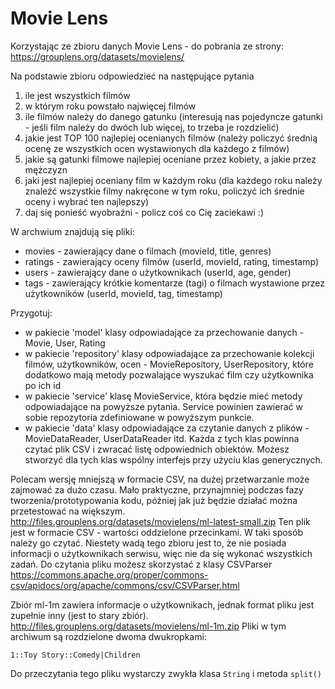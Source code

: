 # Movie Lens
Korzystając ze zbioru danych Movie Lens - do pobrania ze strony:
https://grouplens.org/datasets/movielens/

Na podstawie zbioru odpowiedzieć na następujące pytania
1. ile jest wszystkich filmów
2. w którym roku powstało najwięcej filmów
3. ile filmów należy do danego gatunku (interesują nas pojedyncze gatunki - jeśli film należy do dwóch lub więcej, to trzeba je rozdzielić)
4. jakie jest TOP 100 najlepiej ocenianych filmów (należy policzyć średnią ocenę ze wszystkich ocen wystawionych dla każdego z filmów)
5. jakie są gatunki filmowe najlepiej oceniane przez kobiety, a jakie przez mężczyzn
6. jaki jest najlepiej oceniany film w każdym roku (dla każdego roku należy znaleźć wszystkie filmy nakręcone w tym roku, policzyć ich średnie oceny i wybrać ten najlepszy)
7. daj się ponieść wyobraźni - policz coś co Cię zaciekawi :)

W archwium znajdują się pliki:

* movies - zawierający dane o filmach (movieId, title, genres)
* ratings - zawierający oceny filmów (userId, movieId, rating, timestamp)
* users - zawierający dane o użytkownikach (userId, age, gender)
* tags - zawierający krótkie komentarze (tagi) o filmach wystawione przez użytkowników (userId, movieId, tag, timestamp)

Przygotuj:
- w pakiecie 'model' klasy odpowiadające za przechowanie danych - Movie, User, Rating
- w pakiecie 'repository' klasy odpowiadające za przechowanie kolekcji filmów, użytkowników, ocen - MovieRepository, UserRepository, które dodatkowo mają metody pozwalające wyszukać film czy użytkownika po ich id
- w pakiecie 'service' klasę MovieService, która będzie mieć metody odpowiadające na powyższe pytania. Service powinien zawierać w sobie repozytoria zdefiniowane w powyższym punkcie.
- w pakiecie 'data' klasy odpowiadające za czytanie danych z plików - MovieDataReader, UserDataReader itd. Każda z tych klas powinna czytać plik CSV i zwracać listę odpowiednich obiektów. Możesz stworzyć dla tych klas wspólny interfejs przy użyciu klas generycznych.


Polecam wersję mniejszą w formacie CSV, na dużej przetwarzanie może zajmować za dużo czasu. Mało praktyczne, przynajmniej podczas fazy tworzenia/prototypowania kodu, później jak już będzie działać można przetestować na większym.
http://files.grouplens.org/datasets/movielens/ml-latest-small.zip
Ten plik jest w formacie CSV - wartości oddzielone przecinkami. W taki sposób należy go czytać. 
Niestety wadą tego zbioru jest to, że nie posiada informacji o użytkownikach serwisu, więc nie da się wykonać wszystkich zadań.
Do czytania pliku możesz skorzystać z klasy CSVParser
https://commons.apache.org/proper/commons-csv/apidocs/org/apache/commons/csv/CSVParser.html


Zbiór ml-1m zawiera informacje o użytkownikach, jednak format pliku jest zupełnie inny (jest to stary zbiór).
http://files.grouplens.org/datasets/movielens/ml-1m.zip
Pliki w tym archiwum są rozdzielone dwoma dwukropkami:

    1::Toy Story::Comedy|Children

Do przeczytania tego pliku wystarczy zwykła klasa `String` i metoda `split()`
